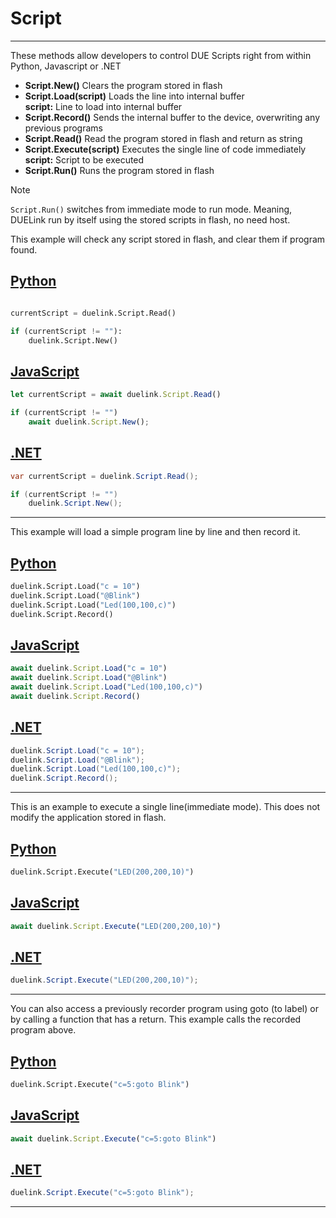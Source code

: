 # Script

---

These methods allow developers to control DUE Scripts right from within Python, Javascript or .NET

- **Script.New()** Clears the program stored in flash <br>
- **Script.Load(script)** Loads the line into internal buffer <br>
**script:** Line to load into internal buffer <br>
- **Script.Record()** Sends the internal buffer to the device, overwriting any previous programs <br>
- **Script.Read()** Read the program stored in flash and return as string <br>
- **Script.Execute(script)** Executes the single line of code immediately <br>
**script:** Script to be executed<br>
- **Script.Run()** Runs the program stored in flash  <br>

> [!NOTE]
> `Script.Run()` switches from immediate mode to run mode. Meaning, DUELink run by itself using the stored scripts in flash, no need host.



This example will check any script stored in flash, and clear them if program found.

## [Python](#tab/py)

```py

currentScript = duelink.Script.Read()

if (currentScript != ""):
    duelink.Script.New()
```

## [JavaScript](#tab/js)

```js
let currentScript = await duelink.Script.Read()

if (currentScript != "")
    await duelink.Script.New();
```

## [.NET](#tab/net)

```cs
var currentScript = duelink.Script.Read();

if (currentScript != "")
    duelink.Script.New();
```

---

This example will load a simple program line by line and then record it.

## [Python](#tab/py)

```py
duelink.Script.Load("c = 10")
duelink.Script.Load("@Blink")
duelink.Script.Load("Led(100,100,c)")
duelink.Script.Record()
```

## [JavaScript](#tab/js)

```js
await duelink.Script.Load("c = 10")
await duelink.Script.Load("@Blink")
await duelink.Script.Load("Led(100,100,c)")
await duelink.Script.Record()
```

## [.NET](#tab/net)

```cs
duelink.Script.Load("c = 10");
duelink.Script.Load("@Blink");
duelink.Script.Load("Led(100,100,c)");
duelink.Script.Record();
```

___

This is an example to execute a single line(immediate mode). This does not modify the application stored in flash. 


## [Python](#tab/py)

```py
duelink.Script.Execute("LED(200,200,10)")
```

## [JavaScript](#tab/js)

```js
await duelink.Script.Execute("LED(200,200,10)")
```

## [.NET](#tab/net)

```cs
duelink.Script.Execute("LED(200,200,10)");
```

___

You can also access a previously recorder program using goto (to label) or by calling a function that has a return. This example calls the recorded program above.

## [Python](#tab/py)

```py
duelink.Script.Execute("c=5:goto Blink")
```

## [JavaScript](#tab/js)

```js
await duelink.Script.Execute("c=5:goto Blink")
```

## [.NET](#tab/net)

```cs
duelink.Script.Execute("c=5:goto Blink");
```

___


 